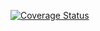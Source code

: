 [![Coverage Status](https://coveralls.io/repos/github/treborb/oystercard/badge.svg?branch=master)](https://coveralls.io/github/treborb/oystercard?branch=day-one)

